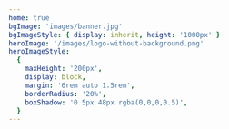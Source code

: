 ```yaml
---
home: true
bgImage: 'images/banner.jpg'
bgImageStyle: { display: inherit, height: '1000px' }
heroImage: '/images/logo-without-background.png'
heroImageStyle:
  {
    maxHeight: '200px',
    display: block,
    margin: '6rem auto 1.5rem',
    borderRadius: '20%',
    boxShadow: '0 5px 48px rgba(0,0,0,0.5)',
  }
---
```


<script>
require('intersection-observer');
const observer = new IntersectionObserver(
  entries => {
    if (entries[0].intersectionRatio >= 0.25) {
      document.querySelector('.navbar').classList.add('is-floating');
      document.querySelector('.navbar').classList.remove('not-floating');
    } else {
      document.querySelector('.navbar').classList.remove('is-floating');
      document.querySelector('.navbar').classList.add('not-floating');
    }
  },
  {
    threshold: 0.25
  }
);
// import homeMixin from './.vuepress/mixins/home'
// const homeMixin = require('./.vuepress/mixins/home.js')
export default {
  // mixins: [homeMixin],
  mounted() {
  observer.observe(document.querySelector('.abstract-wrapper'));
  // observer.observe(document.querySelector('.page-title'));
  document.querySelector(
    'div.info-wrapper > div.personal-info-wrapper > div > div:nth-child(1) > h6'
  ).innerText = 'articals';
  document.querySelector(
    'div.info-wrapper > div.personal-info-wrapper > div > div:nth-child(2) > h6'
  ).innerText = 'tags';
  document.querySelector('h4:nth-child(2)').innerText = 'categories';
  document.querySelector('h4:nth-child(5)').innerText = 'tags';
},
updated() {
  document.querySelector('.navbar').classList.remove('not-floating');
  document.querySelector('.navbar').classList.remove('is-floating');
}
}
</script>
